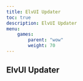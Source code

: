 ```yaml
---
title: ElvUI Updater
toc: true
description: ElvUI Updater
menu:
    games:
        parent: "wow"
        weight: 70
---
```


## ElvUI Updater

